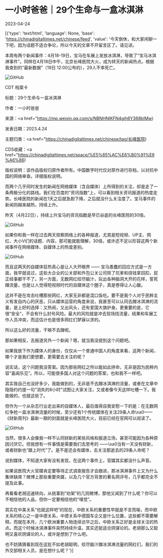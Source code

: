 # 一小时爸爸｜29个生命与一盒冰淇淋

2023-04-24

[{'type': 'text/html', 'language': None, 'base': 'https://chinadigitaltimes.net/chinese/feed', 'value': '今天倒休，和大家闲聊一下吧，因为话题不适合争论，所以今天的文章不开留言区了。请见谅。

本周有两个新闻事件：4月18-19日，宝马在车展上发放冰淇淋，导致了“宝马冰淇淋事件”。同样在4月18日中午，北京长峰医院大火，成为转天的新闻热点。根据我查到的“最新数据”（19日 12:00公布的），29人不幸死亡。

![GitHub](https://chinadigitaltimes.net/chinese/files/2023/04/post-695248-64466595471ea.png)



CDT 档案卡

标题：29个生命与一盒冰淇淋

作者：一小时爸爸

来源：<a href="https://mp.weixin.qq.com/s/NBNHNlKFN4gih6Y368bIMw)

发表日期：2023.4.24

主题归类：<a href="https://chinadigitaltimes.net/chinese/tag/长峰医院)

CDS收藏：<a href="https://chinadigitaltimes.net/space/%E5%85%AC%E6%B0%91%E9%A6%86)

版权说明：该作品版权归原作者所有。中国数字时代仅对原作进行存档，以对抗中国的网络审查。详细版权说明。





而两个几乎同时发生的新闻在网络媒体（含自媒体）上所得到的关注，却是走了一条两极分化的路线。我们在百度的“资讯指数”上，可以看到相关资讯报道的热度走势。长峰医院的新闻在1天之后就急剧下降，之后就没什么关注度了。宝马事件的新闻则越来越热，持续上升。

昨天（4月22日），持续上升宝马的资讯指数是早已谷底的长峰医院的30倍。

![GitHub](https://chinadigitaltimes.net/chinese/files/2023/04/post-695248-64466595529f7.)

如果你和我一样在过去两天观察网络上的各种报道，尤其是短视频、UP主、网红、大小V们的话题、内容，那可能就能理解，30倍，或许还不足以形容这两个新闻事件在网络媒体、自媒体上的热度差别。

![GitHub](https://chinadigitaltimes.net/chinese/files/2023/04/post-695248-644665955d10a.png)

而且这两天的自媒体狂热真心是让人大开眼界 —— 宝马愚蠢的回应方式是一方面，我早就说过，这些大企业的公关部和外包公关公司除了坑爹和烧钱拿回扣，屁正经事都干不了。另一方面，无数网红绞尽脑汁，玩出各种脑洞大开的花样，誓死蹭流量，也是让人觉得短视频时代的自媒体这个圈子，真是卷得让人心酸。

这并不是在攻击吐槽那些网红，大家无非都是混口饭吃。要不是我个人对于民粹主义有发自内心的厌恶，只从媒体运营的角度来说，我甚至可以认同去蹭冰淇淋的流量，是上好的选择：又热闹，又出风头，还有爱国大旗护身。更重要的是，它很“安全”，不会有什么封号风险。最大的风险就是冲去现场找流量，结果和车展工作人员冲突，而这估计也是很多网红们梦寐以求的。

所以这么好的流量，干嘛不去蹭呢。

那如果相反，去报道另外一个新闻？嗯，就当我没提到这个问题吧。

如果我放下作为媒体人的身份，仅仅从一个普通中国人的角度来看，这两个新闻，哪个才是我们更想要，更需要去关注的呢？

说实话，这个问题我没答案。因为那些网红之所以能如此拼命，无非是因为民粹内容“喜闻乐见”。所以，可能很多国人对这个问题的答案，也和我不一样吧。

其实我自己也没好多少，我能做到的，无非是不去蹭冰淇淋的流量，或者在文章中隐隐约约提一句“消失的8小时”试图让大家关注，又或者像今天这样吐槽一下。我能做的，也就这些了。

但作为一个从杂志行业走出来的自媒体人，最后值得自我安慰一下的是：在无数网红争抢一盒冰淇淋流量的时候，至少还有1个传统媒体在关注29条人命\xa0—— 《财新周刊》最新一期的封面就是长峰医院大火，目前已经在官网可以阅读了。

![GitHub](https://chinadigitaltimes.net/chinese/files/2023/04/post-695248-6446659569d3e.)

当然，很多人会像我一样不认同财新的某些风格和报道立场，甚至可能因为各种原因讨厌它。但我想有一件事情是需要我们去思考的 ——\xa0当有一天没有财新，或者财新也“跟上时代”了。是不是还会有媒体，去关注那逝去的29条人命呢？

说到媒体，不知道大家有没有发现，在这两个事件上，官媒其实都没什么声音。

如果说医院大火官媒肯定要等待正式调查报告才会跟进，那冰淇淋事件上又为什么集体缺席？微博上那些重要央媒，以及几个官方背景的著名网评号，几乎都完全不提及此事。

再看看老胡迅速转向，从挑事到“劝架”的几则微博，那他又闻到了什么呢？你可以不相信他的人品，但你一定要相信他的“嗅觉”。

其实在中美关系“也就这样吧”的现在，中欧关系的重要性早就是不言而喻，而中欧关系的核心之一是中德关系，中德关系中德国车企又是什么位置，这些都不需要解释。而就在本月，几个欧洲重要人物连续访华之后，中欧关系正好是全球关注的热点。而这个时候冰淇淋事件突然持续升温，其实还挺适合阴谋论的。老胡那么又聪明又喜欢阴谋论的人，或许是想到了什么吧。

也不妨猜猜看到现在这批不如老胡聪明，绞尽脑汁蹭冰淇淋流量的网红们，我们的外交部相关人员，是在想什么呢？'}]